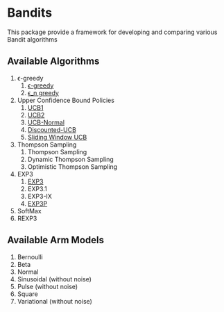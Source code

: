 # Bandits
This package provide a framework for developing and comparing various Bandit algorithms

## Available Algorithms
1. ϵ-greedy
   1. [ϵ-greedy](https://github.com/UmaArunachalam8/Bandits.jl/blob/master/doc/e-greedy.md)
   2. [ϵ_n greedy](https://github.com/UmaArunachalam8/Bandits.jl/blob/master/doc/epsilon-n-greedy.md)
2. Upper Confidence Bound Policies
   1. [UCB1](https://github.com/UmaArunachalam8/Bandits.jl/blob/master/doc/UCB1.md)
   2. [UCB2](https://github.com/UmaArunachalam8/Bandits.jl/blob/master/doc/UCB2.md)
   3. [UCB-Normal](https://github.com/UmaArunachalam8/Bandits.jl/blob/master/doc/UCB-NORMAL.md)
   4. [Discounted-UCB](https://github.com/UmaArunachalam8/Bandits.jl/blob/master/doc/DISCOUNTED%20UCB.md)
   5. [Sliding Window UCB](https://github.com/UmaArunachalam8/Bandits.jl/blob/master/doc/SLIDING-WINDOW-UCB.md)
3. Thompson Sampling
   1. Thompson Sampling
   2. Dynamic Thompson Sampling
   3. Optimistic Thompson Sampling
4. EXP3
   1. [EXP3](https://github.com/UmaArunachalam8/Bandits.jl/blob/master/doc/EXP3.md)
   2. EXP3.1
   3. EXP3-IX
   4. [EXP3P](https://github.com/UmaArunachalam8/Bandits.jl/blob/master/doc/EXP3P.md)
5. SoftMax
6. REXP3

## Available Arm Models
1. Bernoulli
2. Beta
3. Normal
4. Sinusoidal (without noise)
5. Pulse (without noise)
6. Square
7. Variational (without noise)
